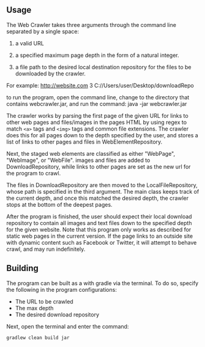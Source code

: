 ## Usage 
The Web Crawler takes three arguments through the command line separated by a single space:

1. a valid URL

2. a specified maximum page depth in the form of a natural integer. 

3. a file path to the desired local destination repository for the 
files to be downloaded by the crawler. 

For example: 
http://website.com 3 C://Users/user/Desktop/downloadRepo

to run the program, open the command line, change to the directory
that contains webcrawler.jar, and run the command: 
java -jar webcrawler.jar <url> <depth> <destination file>

The crawler works by parsing the first page of the given URL
for links to other web pages and files/images in the pages HTML
by using regex to match `<a>` tags and `<img>` tags and common file extensions. 
The crawler does this for all pages down to the depth specified by the user, and stores a 
list of links to other pages and files in WebElementRepository.

Next, the staged web elements are classified as either "WebPage", "WebImage", or "WebFile". 
images and files are added to DownloadRepository, while links to other pages are set as the new 
url for the program to crawl. 

The files in DownloadRepository are then moved to the LocalFileRepository, whose path is 
specified in the third argument. The main class keeps track of the current depth, and once this matched the 
desired depth, the crawler stops at the bottom of the deepest pages. 

After the program is finished, the user should expect their local download repository to contain
all images and text files down to the specified depth for the given website. Note that this 
program only works as described for static web pages in the current version. If the page links to an
outside site with dynamic content such as Facebook or Twitter, it will attempt to behave crawl, and may 
run indefinitely. 

## Building 
The program can be built as a with gradle via the terminal. To do so, specify the following in the program configurations:

+ The URL to be crawled
+ The max depth
+ The desired download repository

Next, open the terminal and enter the command:

`gradlew clean build jar`
 
